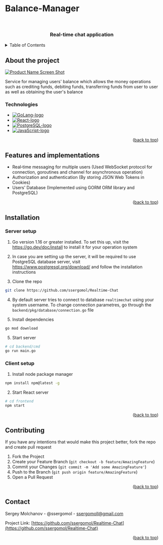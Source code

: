 # Balance-Manager
<a id="readme-top"></a>

<br />
<div align="center">
  <a href="https://github.com/ssergomol/Realtime-Chat">
</a>

<h3 align="center">Real-time chat application</h3>
</div>





<!-- TABLE OF CONTENTS -->
<details>
  <summary>Table of Contents</summary>
  <ol>
    <li>
      <a href="#about-the-project">About The Project</a>
      <ul>
        <li><a href="#technologies">Technologies</a></li>
      </ul>
    </li>
    <li><a href="#features-and-used-implementations">Features</a></li>
    <li>
      <a href="#installation">Installation</a>
      <ul>
        <li><a href="#server-setup">Server setup</a></li>
        <li><a href="#client-setup">Client setup</a></li>
      </ul>
    </li>
    <li><a href="#contributing">Contributing</a></li>
    <li><a href="#contact">Contact</a></li>
  </ol>
</details>

<!-- ABOUT THE PROJECT -->
## About the project

[![Product Name Screen Shot][product-screenshot]](https://example.com)

Service for managing users' balance which allows the money operations such as crediting funds, debiting funds, transferring funds from user to user as well as  obtaining the user's balance

<!-- TECHNOLOGIES -->
### Technologies

* [![GoLang-logo]][GoLang-url]
* [![React-logo]][React-url]
* [![PostgreSQL-logo]][PostgreSQL-url]
* [![JavaScript-logo]][JavaScript-url]

<p align="right">(<a href="#readme-top">back to top</a>)</p>

<!-- Features -->
## Features and implementations

* Real‐time messaging for multiple users (Used WebSocket protocol for connection, goroutines and channel for asynchronous operation)
* Authorization and authentication (By storing JSON Web Tokens in Cookies)
* Users' Database (Implemented using GORM ORM library and PostgreSQL)

<p align="right">(<a href="#readme-top">back to top</a>)</p>

## Installation

### Server setup

1. Go version 1.16 or greater installed. To set this up, visit the https://go.dev/doc/install to install it for your operation system

2. In case you are setting up the server, it will be required to use PostgreSQL database server, visit https://www.postgresql.org/download/ and follow the installation instructions

3. Clone the repo
```sh
git clone https://github.com/ssergomol/Realtime-Chat
```

4. By default server tries to connect to database ```realtimechat``` using your system username. To change connection parametres, go through the ```backend/pkg/database/connection.go``` file

4. Install dependencies
```sh
go mod download
```

5. Start server
```sh
# cd backend/cmd
go run main.go
```

### Client setup

1. Install node package manager
```sh
npm install npm@latest -g
```

2. Start React server
```sh
# cd frontend
npm start
```

<p align="right">(<a href="#readme-top">back to top</a>)</p>


<!-- CONTRIBUTING -->
## Contributing

If you have any intentions that would make this project better, fork the repo and create pull request

1. Fork the Project
2. Create your Feature Branch (`git checkout -b feature/AmazingFeature`)
3. Commit your Changes (`git commit -m 'Add some AmazingFeature'`)
4. Push to the Branch (`git push origin feature/AmazingFeature`)
5. Open a Pull Request

<p align="right">(<a href="#readme-top">back to top</a>)</p>



<!-- CONTACT -->
## Contact

Sergey Molchanov - @ssergomol - ssergomoll@gmail.com

Project Link: [https://github.com/ssergomol/Realtime-Chat](https://github.com/ssergomol/Realtime-Chat)

<p align="right">(<a href="#readme-top">back to top</a>)</p>

[React-logo]: https://img.shields.io/badge/React-20232A?style=for-the-badge&logo=react&logoColor=61DAFB
[React-url]: https://reactjs.org/
[GoLang-url]: https://go.dev
[GoLang-logo]: https://img.shields.io/badge/GoLang-ffffff?style=for-the-badge&logo=Go&logoColor=7bccec
[product-screenshot]: images/home_page.png
[PostgreSQL-url]: https://www.postgresql.org/
[PostgreSQL-logo]: https://img.shields.io/badge/PostgreSQL-ffffff?style=for-the-badge&logo=PostgreSQL&logoColor=008bb9
[JavaScript-url]: https://javascript.com
[JavaScript-logo]: https://img.shields.io/badge/JavaScript-323330?style=for-the-badge&logo=javascript&logoColor=f0db4f
